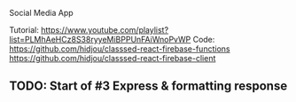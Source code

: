 Social Media App

Tutorial: https://www.youtube.com/playlist?list=PLMhAeHCz8S38ryyeMiBPPUnFAiWnoPvWP
Code:
https://github.com/hidjou/classsed-react-firebase-functions
https://github.com/hidjou/classsed-react-firebase-client

## TODO: Start of #3 Express & formatting response
